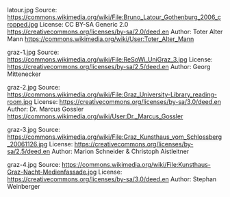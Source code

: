 latour.jpg
Source: https://commons.wikimedia.org/wiki/File:Bruno_Latour_Gothenburg_2006_cropped.jpg
License: CC BY-SA Generic 2.0 https://creativecommons.org/licenses/by-sa/2.0/deed.en
Author: Toter Alter Mann https://commons.wikimedia.org/wiki/User:Toter_Alter_Mann

graz-1.jpg
Source: https://commons.wikimedia.org/wiki/File:ReSoWi_UniGraz_3.jpg
License: https://creativecommons.org/licenses/by-sa/2.5/deed.en
Author: Georg Mittenecker

graz-2.jpg
Source: https://commons.wikimedia.org/wiki/File:Graz_University-Library_reading-room.jpg
License: https://creativecommons.org/licenses/by-sa/3.0/deed.en
Author: Dr. Marcus Gossler https://commons.wikimedia.org/wiki/User:Dr._Marcus_Gossler


graz-3.jpg
Source: https://commons.wikimedia.org/wiki/File:Graz_Kunsthaus_vom_Schlossberg_20061126.jpg
License: https://creativecommons.org/licenses/by-sa/2.5/deed.en
Author: Marion Schneider & Christoph Aistleitner


graz-4.jpg
Source: https://commons.wikimedia.org/wiki/File:Kunsthaus-Graz-Nacht-Medienfassade.jpg
License: https://creativecommons.org/licenses/by-sa/3.0/deed.en
Author: Stephan Weinberger


